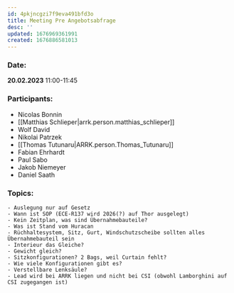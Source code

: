 ```yaml
---
id: 4pkjncgzi7f9eva491bfd3o
title: Meeting Pre Angebotsabfrage
desc: ''
updated: 1676969361991
created: 1676886581013
---
```

  ### Date:
  **20.02.2023** 11:00-11:45
  
  ### Participants:
  - Nicolas Bonnin
  - [[Matthias Schlieper|arrk.person.matthias_schlieper]]
  - Wolf David
  - Nikolai Patrzek
  - [[Thomas Tutunaru|ARRK.person.Thomas_Tutunaru]]
  - Fabian Ehrhardt
  - Paul Sabo
  - Jakob Niemeyer
  - Daniel Saath


  ### Topics:
    - Auslegung nur auf Gesetz
    - Wann ist SOP (ECE-R137 wird 2026(?) auf Thor ausgelegt)
    - Kein Zeitplan, was sind Übernahmebauteile?
    - Was ist Stand vom Huracan
    - Rüchhaltesystem, Sitz, Gurt, Windschutzscheibe sollten alles Übernahmebauteil sein
    - Interieur das Gleiche?
    - Gewicht gleich?
    - Sitzkonfigurationen? 2 Bags, weil Curtain fehlt?
    - Wie viele Konfigurationen gibt es?
    - Verstellbare Lenksäule?
    - Lead wird bei ARRK liegen und nicht bei CSI (obwohl Lamborghini auf CSI zugegangen ist)